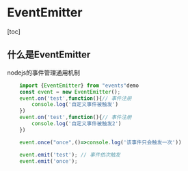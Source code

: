 # EventEmitter

[toc]

## 什么是EventEmitter

nodejs的事件管理通用机制

```javascript
    import {EventEmitter} from "events"demo
    const event = new EventEmitter();
    event.on('test',function(){// 事件注册
        console.log('自定义事件被触发')
    })
    event.on('test',function(){// 事件注册
        console.log('自定义事件被触发2')
    })

    event.once("once",()=>console.log('该事件只会触发一次'))

    event.emit('test'); // 事件依次触发
    event.emit('once');
    
```

